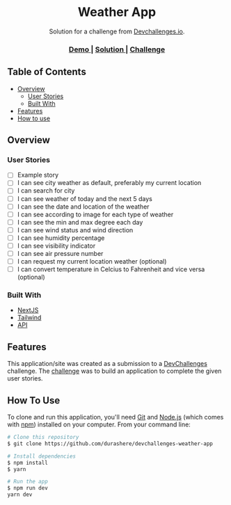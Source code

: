 <!-- Please update value of CHANGE_ME  -->

<h1 align="center">Weather App</h1>

<div align="center">
   Solution for a challenge from  <a href="http://devchallenges.io" target="_blank">Devchallenges.io</a>.
</div>

<div align="center">
  <h3>
    <a href="CHANGE_ME">
      Demo
    </a>
    <span> | </span>
    <a href="https://github.com/durashere/devchallenges-weather-app">
      Solution
    </a>
    <span> | </span>
    <a href="https://devchallenges.io/challenges/mM1UIenRhK808W8qmLWv">
      Challenge
    </a>
  </h3>
</div>

<!-- TABLE OF CONTENTS -->

## Table of Contents

- [Overview](#overview)
  - [User Stories](#user-stories)
  - [Built With](#built-with)
- [Features](#features)
- [How to use](#how-to-use)

<!-- OVERVIEW -->

## Overview

<!-- In this devchallenge i learned how to actually create reusable component, storybook and tailwind -->

### User Stories

- [ ] Example story
- [ ] I can see city weather as default, preferably my current location
- [ ] I can search for city
- [ ] I can see weather of today and the next 5 days
- [ ] I can see the date and location of the weather
- [ ] I can see according to image for each type of weather
- [ ] I can see the min and max degree each day
- [ ] I can see wind status and wind direction
- [ ] I can see humidity percentage
- [ ] I can see visibility indicator
- [ ] I can see air pressure number
- [ ] I can request my current location weather (optional)
- [ ] I can convert temperature in Celcius to Fahrenheit and vice versa (optional)

### Built With

- [NextJS](https://nextjs.org/)
- [Tailwind](https://tailwindcss.com/)
- [API](https://www.metaweather.com/api/)
<!-- - [Storybook](https://storybook.js.org/) -->

## Features

This application/site was created as a submission to a [DevChallenges](https://devchallenges.io/challenges) challenge. The [challenge](https://devchallenges.io/challenges/mM1UIenRhK808W8qmLWv) was to build an application to complete the given user stories.

## How To Use

To clone and run this application, you'll need [Git](https://git-scm.com) and [Node.js](https://nodejs.org/en/download/) (which comes with [npm](http://npmjs.com)) installed on your computer. From your command line:

```bash
# Clone this repository
$ git clone https://github.com/durashere/devchallenges-weather-app

# Install dependencies
$ npm install
$ yarn

# Run the app
$ npm run dev
yarn dev
```
